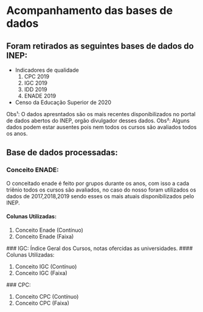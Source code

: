 # Acompanhamento das bases de dados

## Foram retirados as seguintes bases de dados do INEP:
<ul>
<li>Indicadores de qualidade
    <ol>
    <li>CPC 2019</li>
    <li>IGC 2019</li>
    <li>IDD 2019</li>
    <li>ENADE 2019</li>
    </ol>
</li>
<li>Censo da Educação Superior de 2020</li>
</ul>

Obs¹: O dados apresntados são os mais recentes disponibilizados no portal de dados abertos do INEP, orgão divulgador desses dados.
Obs²: Alguns dados podem estar  ausentes pois nem todos os cursos são avaliados todos os anos.
## Base de dados processadas: 
### Conceito ENADE:
O conceitado enade é feito por grupos durante os anos, com isso a cada triênio todos os cursos são avaliados, no caso do nosso foram utilizados os dados de 2017,2018,2019 sendo esses os mais atuais disponibilizados pelo INEP.
#### Colunas Utilizadas:
<ol>
    <li>Conceito Enade (Contínuo)</li>
    <li>Conceito Enade (Faixa)</li>
</ol>
### IGC:
Índice Geral dos Cursos, notas ofercidas as universidades.
#### Colunas Utilizadas:
<ol>
    <li>Conceito IGC (Contínuo)</li>
    <li>Conceito IGC (Faixa)</li>
</ol>
### CPC:
<ol>
    <li>Conceito CPC (Contínuo)</li>
    <li>Conceito CPC (Faixa)</li>
</ol>




